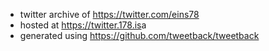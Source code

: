 * twitter archive of <https://twitter.com/eins78>
* hosted at <https://twitter.178.is>a
* generated using <https://github.com/tweetback/tweetback>
